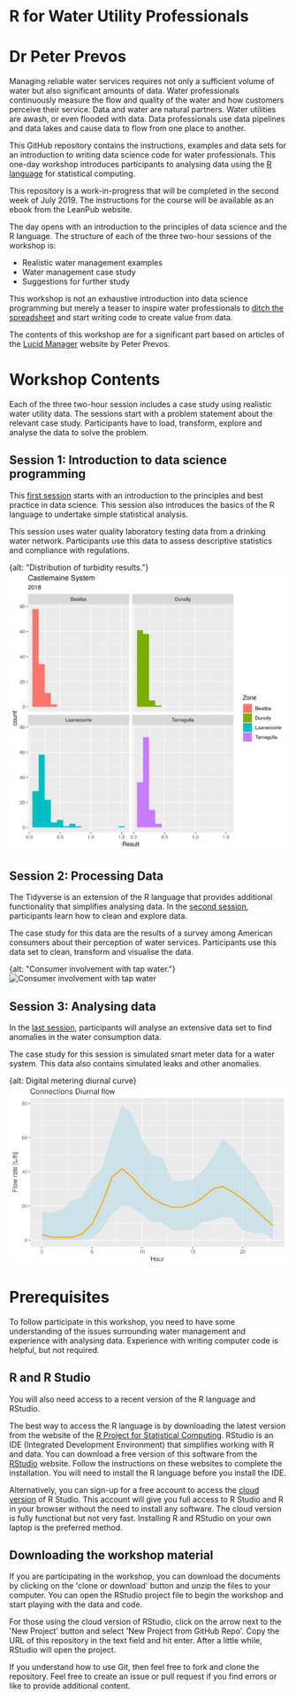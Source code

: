 # R for Water Utility Professionals
# Dr Peter Prevos

Managing reliable water services requires not only a sufficient volume of water but also significant amounts of data. Water professionals continuously measure the flow and quality of the water and how customers perceive their service. Data and water are natural partners. Water utilities are awash, or even flooded with data. Data professionals use data pipelines and data lakes and cause data to flow from one place to another.

This GitHub repository contains the instructions, examples and data sets for an introduction to writing data science code for water professionals. This one-day workshop introduces participants to analysing data using the [R language](https://www.r-project.org/about.html) for statistical computing.

This repository is a work-in-progress that will be completed in the second week of July 2019. The instructions for the course will be available as an ebook from the LeanPub website.

The day opens with an introduction to the principles of data science and the R language. The structure of each of the three two-hour sessions of the workshop is:

* Realistic water management examples
* Water management case study
* Suggestions for further study

This workshop is not an exhaustive introduction into data science programming but merely a teaser to inspire water professionals to [ditch the spreadsheet](https://lucidmanager.org/spreadsheets-for-data-science/) and start writing code to create value from data.
 
The contents of this workshop are for a significant part based on articles of the [Lucid Manager](https://lucidmanager.org/hydroinfromatics/) website by Peter Prevos.

# Workshop Contents
Each of the three two-hour session includes a case study using realistic water utility data. The sessions start with a problem statement about the relevant case study. Participants have to load, transform, explore and analyse the data to solve the problem.

## Session 1: Introduction to data science programming
This [first session](Session1.readme.md) starts with an introduction to the principles and best practice in data science. This session also introduces the basics of the R language to undertake simple statistical analysis.

This session uses water quality laboratory testing data from a drinking water network. Participants use this data to assess descriptive statistics and compliance with regulations.

{alt: "Distribution of turbidity results."}
![Distribution of turbidity results](manuscript/images/turbidity-distribution.png)

## Session 2: Processing Data
The Tidyverse is an extension of the R language that provides additional functionality that simplifies analysing data. In the [second session](session2/readme.org "Session 2"), participants learn how to clean and explore data.

The case study for this data are the results of a survey among American consumers about their perception of water services. Participants use this data set to clean, transform and visualise the data.

{alt: "Consumer involvement with tap water."}
![Consumer involvement with tap water](manuscript/images/involvement.png)

## Session 3: Analysing data
In the [last session](session3/readme.org), participants will analyse an extensive data set to find anomalies in the water consumption data.

The case study for this session is simulated smart meter data for a water system. This data also contains simulated leaks and other anomalies.

{alt: Digital metering diurnal curve}
![Digital metering diurnal curve](manuscript/images/digital_metering.png)

# Prerequisites
To follow participate in this workshop, you need to have some understanding of the issues surrounding water management and experience with analysing data. Experience with writing computer code is helpful, but not required. 
## R and R Studio
You will also need access to a recent version of the R language and RStudio.

The best way to access the R language is by downloading the latest version from the website of the [R Project for Statistical Computing](https://www.r-project.org/). RStudio is an IDE (Integrated Development Environment) that simplifies working with R and data. You can download a free version of this software from the [RStudio](https://www.rstudio.com/) website. Follow the instructions on these websites to complete the installation. You will need to install the R language before you install the IDE.

Alternatively, you can sign-up for a free account to access the [cloud version](https://rstudio.cloud/) of R Studio. This account will give you full access to R Studio and R in your browser without the need to install any software. The cloud version is fully functional but not very fast. Installing R and RStudio on your own laptop is the preferred method.

## Downloading the workshop material
If you are participating in the workshop, you can download the documents by clicking on the 'clone or download' button and unzip the files to your computer. You can open the RStudio project file to begin the workshop and start playing with the data and code.

For those using the cloud version of RStudio, click on the arrow next to the 'New Project' button and select 'New Project from GitHub Repo'. Copy the URL of this repository in the text field and hit enter. After a little while, RStudio will open the project.

If you understand how to use Git, then feel free to fork and clone the repository. Feel free to create an issue or pull request if you find errors or like to provide additional content.
